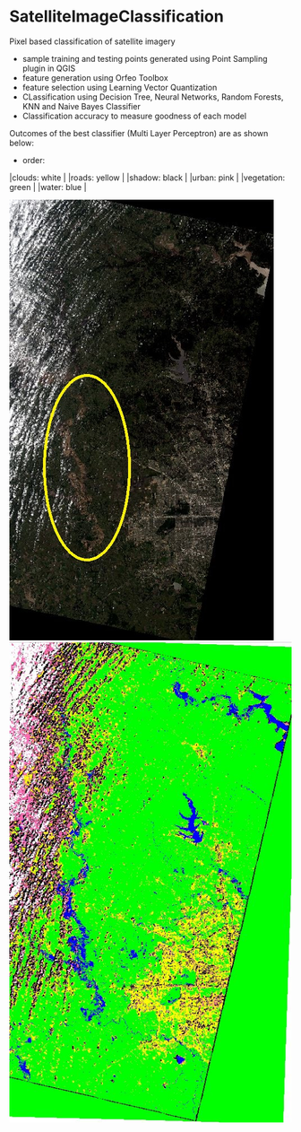 # SatelliteImageClassification
Pixel based classification of satellite imagery
- sample training and testing points generated using Point Sampling plugin in QGIS
- feature generation using Orfeo Toolbox
- feature selection using Learning Vector Quantization
- CLassification using Decision Tree, Neural Networks, Random Forests, KNN and Naive Bayes Classifier
- Classification accuracy to measure goodness of each model

Outcomes of the best classifier (Multi Layer Perceptron) are as shown below:

- order: 

|clouds: white | 
|roads: yellow |
|shadow: black |
|urban: pink |
|vegetation: green |
|water: blue |

!["Original LANDSAT 8 Image during Flooding"](./OriginalImage.JPG?raw=true "Original LANDSAT 8 Image during Flooding")
!["Multi Layer Perceptron Classification"](./mlpf1.JPG?raw=true "Multi Layer Perceptron Classification")
